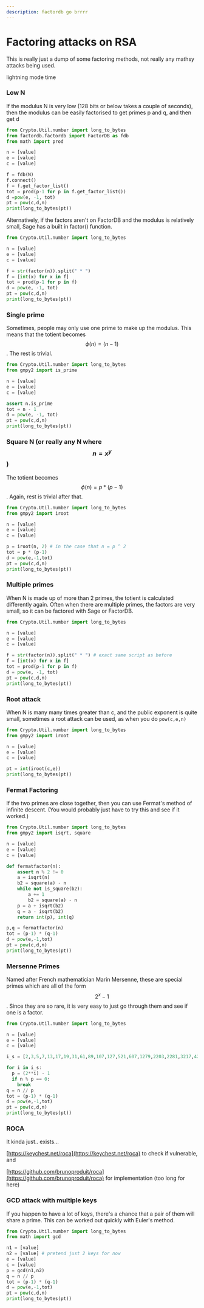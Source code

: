 ```yaml
---
description: factordb go brrrr
---
```


# Factoring attacks on RSA

This is really just a dump of some factoring methods, not really any mathsy attacks being used.

lightning mode time

### Low N

If the modulus N is very low \(128 bits or below takes a couple of seconds\), then the modulus can be easily factorised to get primes p and q, and then get d

```python
from Crypto.Util.number import long_to_bytes
from factordb.factordb import FactorDB as fdb
from math import prod

n = [value]
e = [value]
c = [value]

f = fdb(N)
f.connect()
f = f.get_factor_list()
tot = prod(p-1 for p in f.get_factor_list())
d =pow(e, -1, tot)
pt = pow(c,d,n)
print(long_to_bytes(pt))
```

Alternatively, if the factors aren't on FactorDB and the modulus is relatively small, Sage has a built in factor\(\) function.

```python
from Crypto.Util.number import long_to_bytes

n = [value]
e = [value]
c = [value]

f = str(factor(n)).split(" * ")
f = [int(x) for x in f]
tot = prod(p-1 for p in f)
d = pow(e, -1, tot)
pt = pow(c,d,n)
print(long_to_bytes(pt))
```

### Single prime

Sometimes, people may only use one prime to make up the modulus. This means that the totient becomes $$\phi(n) = (n - 1)$$. The rest is trivial.

```python
from Crypto.Util.number import long_to_bytes
from gmpy2 import is_prime

n = [value]
e = [value]
c = [value]

assert n.is_prime
tot = n - 1
d = pow(e, -1, tot)
pt = pow(c,d,n)
print(long_to_bytes(pt))
```

### Square N \(or really any N where $$n = x^{y} $$ \)

The totient becomes $$\phi(n) = p * (p - 1) $$ . Again, rest is trivial after that.

```python
from Crypto.Util.number import long_to_bytes
from gmpy2 import iroot

n = [value]
e = [value]
c = [value]

p = iroot(n, 2) # in the case that n = p ^ 2
tot = p * (p-1)
d = pow(e,-1,tot)
pt = pow(c,d,n)
print(long_to_bytes(pt))
```

### Multiple primes

When N is made up of more than 2 primes, the totient is calculated differently again. Often when there are multiple primes, the factors are very small, so it can be factored with Sage or FactorDB.

```python
from Crypto.Util.number import long_to_bytes

n = [value]
e = [value]
c = [value]

f = str(factor(n)).split(" * ") # exact same script as before
f = [int(x) for x in f]
tot = prod(p-1 for p in f)
d = pow(e, -1, tot)
pt = pow(c,d,n)
print(long_to_bytes(pt))
```

### Root attack

When N is many many times greater than c, and the public exponent is quite small, sometimes a root attack can be used, as when you do `pow(c,e,n)`

```python
from Crypto.Util.number import long_to_bytes
from gmpy2 import iroot

n = [value]
e = [value]
c = [value]

pt = int(iroot(c,e))
print(long_to_bytes(pt))
```

### Fermat Factoring

If the two primes are close together, then you can use Fermat's method of infinite descent. \(You would probably just have to try this and see if it worked.\)

```python
from Crypto.Util.number import long_to_bytes
from gmpy2 import isqrt, square

n = [value]
e = [value]
c = [value]

def fermatfactor(n):
    assert n % 2 != 0
    a = isqrt(n)
    b2 = square(a) - n
    while not is_square(b2):
        a += 1
        b2 = square(a) - n
    p = a + isqrt(b2)
    q = a - isqrt(b2)
    return int(p), int(q)

p,q = fermatfactor(n)
tot = (p-1) * (q-1)
d = pow(e,-1,tot)
pt = pow(c,d,n)
print(long_to_bytes(pt))
```

### Mersenne Primes

Named after French mathematician Marin Mersenne, these are special primes which are all of the form $$2^{x} - 1$$. Since they are so rare, it is very easy to just go through them and see if one is a factor.

```python
from Crypto.Util.number import long_to_bytes

n = [value]
e = [value]
c = [value]

i_s = [2,3,5,7,13,17,19,31,61,89,107,127,521,607,1279,2203,2281,3217,4253,4423]

for i in i_s:
  p = (2**i) - 1
  if n % p == 0:
    break
q = n // p
tot = (p-1) * (q-1)
d = pow(e,-1,tot)
pt = pow(c,d,n)
print(long_to_bytes(pt))
```

### ROCA

It kinda just.. exists...

[https://keychest.net/roca](https://keychest.net/roca) to check if vulnerable, and

[https://github.com/brunoproduit/roca](https://github.com/brunoproduit/roca) for implementation \(too long for here\)

### GCD attack with multiple keys

If you happen to have a lot of keys, there's a chance that a pair of them will share a prime. This can be worked out quickly with Euler's method.

```python
from Crypto.Util.number import long_to_bytes
from math import gcd

n1 = [value]
n2 = [value] # pretend just 2 keys for now
e = [value]
c = [value]
p = gcd(n1,n2)
q = n // p
tot = (p-1) * (q-1)
d = pow(e,-1,tot)
pt = pow(c,d,n)
print(long_to_bytes(pt))
```
